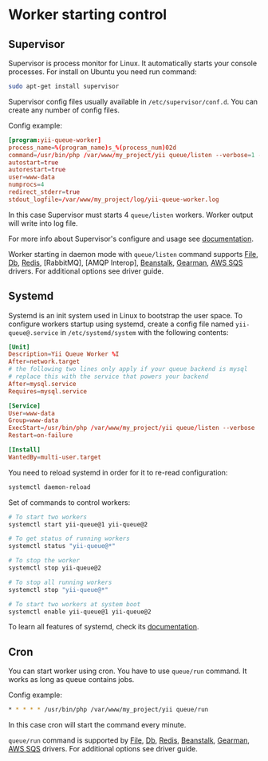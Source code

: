 Worker starting control
=======================

Supervisor
----------

Supervisor is process monitor for Linux. It automatically starts your console processes. For install
on Ubuntu you need run command:

```sh
sudo apt-get install supervisor
```

Supervisor config files usually available in `/etc/supervisor/conf.d`. You can create any number of
config files.

Config example:

```conf
[program:yii-queue-worker]
process_name=%(program_name)s_%(process_num)02d
command=/usr/bin/php /var/www/my_project/yii queue/listen --verbose=1 --color=0
autostart=true
autorestart=true
user=www-data
numprocs=4
redirect_stderr=true
stdout_logfile=/var/www/my_project/log/yii-queue-worker.log
```

In this case Supervisor must starts 4 `queue/listen` workers. Worker output will write into log
file.

For more info about Supervisor's configure and usage see [documentation](http://supervisord.org).

Worker starting in daemon mode with `queue/listen` command supports [File], [Db], [Redis],
[RabbitMQ], [AMQP Interop], [Beanstalk], [Gearman], [AWS SQS] drivers. For additional options see driver guide.

[File]: driver-file.md
[Db]: driver-db.md
[Redis]: driver-redis.md
[RabbitMQ (AMQP Interop)]: driver-amqp-interop.md
[RabbitMQ (Deprecated)]: driver-amqp.md
[Beanstalk]: driver-beanstalk.md
[Gearman]: driver-gearman.md
[AWS SQS]: driver-sqs.md

Systemd
-------

Systemd is an init system used in Linux to bootstrap the user space. To configure workers startup
using systemd, create a config file named `yii-queue@.service` in `/etc/systemd/system` with
the following contents:

```conf
[Unit]
Description=Yii Queue Worker %I
After=network.target
# the following two lines only apply if your queue backend is mysql
# replace this with the service that powers your backend
After=mysql.service
Requires=mysql.service

[Service]
User=www-data
Group=www-data
ExecStart=/usr/bin/php /var/www/my_project/yii queue/listen --verbose
Restart=on-failure

[Install]
WantedBy=multi-user.target
```

You need to reload systemd in order for it to re-read configuration:

```sh
systemctl daemon-reload
```

Set of commands to control workers:

```sh
# To start two workers
systemctl start yii-queue@1 yii-queue@2

# To get status of running workers
systemctl status "yii-queue@*"

# To stop the worker
systemctl stop yii-queue@2

# To stop all running workers
systemctl stop "yii-queue@*"

# To start two workers at system boot
systemctl enable yii-queue@1 yii-queue@2
```

To learn all features of systemd, check its [documentation](https://freedesktop.org/wiki/Software/systemd/#manualsanddocumentationforusersandadministrators).

Cron
----

You can start worker using cron. You have to use `queue/run` command. It works as long as queue
contains jobs.

Config example: 

```sh
* * * * * /usr/bin/php /var/www/my_project/yii queue/run
```

In this case cron will start the command every minute. 

`queue/run` command is supported by [File], [Db], [Redis], [Beanstalk], [Gearman], [AWS SQS] drivers.
For additional options see driver guide.

[File]: driver-file.md
[Db]: driver-db.md
[Redis]: driver-redis.md
[Beanstalk]: driver-beanstalk.md
[Gearman]: driver-gearman.md
[AWS SQS]: driver-sqs.md